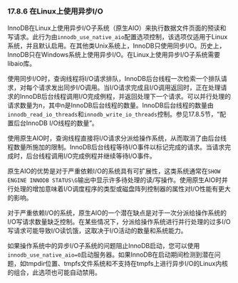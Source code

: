 ### 17.8.6 在Linux上使用异步I/O

InnoDB在Linux上使用异步I/O子系统（原生AIO）来执行数据文件页面的预读和写请求。此行为由`innodb_use_native_aio`配置选项控制，该选项仅适用于Linux系统，并且默认启用。在其他类Unix系统上，InnoDB只使用同步I/O。历史上，InnoDB只在Windows系统上使用异步I/O。在Linux上使用异步I/O子系统需要libaio库。

使用同步I/O时，查询线程将I/O请求排队，InnoDB后台线程一次检索一个排队请求，对每个请求发出同步I/O调用。当I/O请求完成且I/O调用返回时，正在处理请求的InnoDB后台线程调用I/O完成例程，并返回处理下一个请求。可以并行处理的请求数量为n，其中n是InnoDB后台线程的数量。InnoDB后台线程的数量由`innodb_read_io_threads`和`innodb_write_io_threads`控制。参见17.8.5节，“配置后台InnoDB I/O线程的数量”。

使用原生AIO时，查询线程直接将I/O请求分派给操作系统，从而取消了由后台线程数量所施加的限制。InnoDB后台线程等待I/O事件以标记完成的请求。当请求完成时，后台线程调用I/O完成例程并继续等待I/O事件。

原生AIO的优势是对于严重依赖I/O的系统具有可扩展性，这类系统通常在`SHOW ENGINE INNODB STATUS\G`输出中显示许多待处理的读/写操作。使用原生AIO时并行处理的增加意味着I/O调度程序的类型或磁盘阵列控制器的属性对I/O性能有更大的影响。

对于严重依赖I/O的系统，原生AIO的一个潜在缺点是对于一次分派给操作系统的I/O写请求数量缺乏控制。在某些情况下，分派给操作系统进行并行处理的过多I/O写请求可能导致I/O读饥饿，这取决于I/O活动的数量和系统能力。

如果操作系统中的异步I/O子系统的问题阻止InnoDB启动，您可以使用`innodb_use_native_aio=0`启动服务器。如果InnoDB在启动期间检测到潜在问题，如tmpdir位置、tmpfs文件系统和不支持在tmpfs上进行异步I/O的Linux内核的组合，此选项也可能自动禁用。